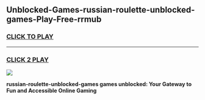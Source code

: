 
## Unblocked-Games-russian-roulette-unblocked-games-Play-Free-rrmub
<h3>
<a href="https://premium76.site?title=russian-roulette-unblocked-games&ref=22A">CLICK TO PLAY</a></h3>
<hr>

<h3>
<a href="https://premium76.site?title=russian-roulette-unblocked-games&ref=22A">CLICK 2 PLAY</a>
  
</h3>

<a href="https://premium76.site?title=russian-roulette-unblocked-games&ref=22A"><img src="https://clearcache.store/games.png"></a>


**russian-roulette-unblocked-games games unblocked: Your Gateway to Fun and Accessible Online Gaming**
